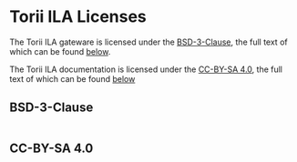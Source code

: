 # Torii ILA Licenses

The Torii ILA gateware is licensed under the [BSD-3-Clause], the full text of which can be found [below](#bsd-3-clause).

The Torii ILA documentation is licensed under the [CC-BY-SA 4.0], the full text of which can be found [below](#cc-by-sa-40)

## BSD-3-Clause

```{include} ../LICENSE
```

## CC-BY-SA 4.0

```{include} ../LICENSE.docs
```

[BSD-3-Clause]: https://spdx.org/licenses/BSD-3-Clause.html
[CC-BY-SA 4.0]: https://creativecommons.org/licenses/by-sa/4.0/
